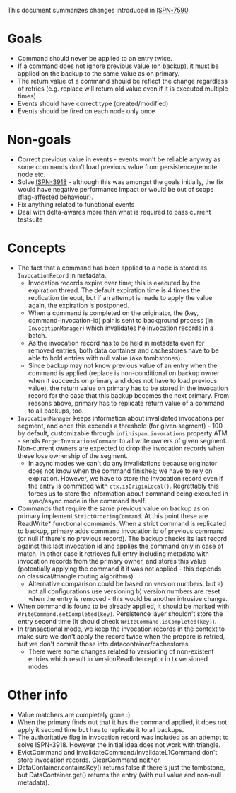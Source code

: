 This document summarizes changes introduced in [ISPN-7590](https://github.com/infinispan/infinispan/pull/5064).

# Goals
* Command should never be applied to an entry twice. 
* If a command does not ignore previous value (on backup), it must be applied on the backup to the same value as on primary.
* The return value of a command should be reflect the change regardless of retries (e.g. replace will return old value even if it is executed multiple times)
* Events should have correct type (created/modified)
* Events should be fired on each node only once

# Non-goals
* Correct previous value in events - events won't be reliable anyway as some commands don't load previous value from persistence/remote node etc.
* Solve [ISPN-3918](https://issues.jboss.org/browse/ISPN-3918) - although this was amongst the goals initially, the fix would have negative performance impact or would be out of scope (flag-affected behaviour).
* Fix anything related to functional events
* Deal with delta-awares more than what is required to pass current testsuite

# Concepts
* The fact that a command has been applied to a node is stored as `InvocationRecord` in metadata.
  * Invocation records expire over time; this is executed by the expiration thread. The default expiration time is 4 times the replication timeout, but if an attempt is made to apply the value again, the expiration is postponed.
  * When a command is completed on the originator, the (key, command-invocation-id) pair is sent to background process (in `InvocationManager`) which invalidates he invocation records in a batch.
  * As the invocation record has to be held in metadata even for removed entries, both data container and cachestores have to be able to hold entries with null value (aka tombstones).
  * Since backup may not know previous value of an entry when the command is applied (replace is non-conditional on backup owner when it succeeds on primary and does not have to load previous value), the return value on primary has to be stored in the invocation record for the case that this backup becomes the next primary. From reasons above, primary has to replicate return value of a command to all backups, too.
* `InvocationManager` keeps information about invalidated invocations per segment, and once this exceeds a threshold (for given segment) - 100 by default, customizable through `infinispan.invocations` property ATM - sends `ForgetInvocationsCommand` to all write owners of given segment. Non-current owners are expected to drop the invocation records when these lose ownership of the segment.
  * In async modes we can't do any invalidations because originator does not know when the command finishes; we have to rely on expiration. However, we have to store the invocation record even if the entry is committed with `ctx.isOriginLocal()`. Regrettably this forces us to store the information about command being executed in sync/async mode in the command itself.
* Commands that require the same previous value on backup as on primary implement `StrictOrderingCommand`. At this point these are ReadWrite* functional commands. When a strict command is replicated to backup, primary adds command invocation id of previous command (or null if there's no previous record). The backup checks its last record against this last invocation id and applies the command only in case of match. In other case it retrieves full entry including metadata with invocation records from the primary owner, and stores this value (potentially applying the command it it was not applied - this depends on classical/triangle routing algorithms).
  * Alternative comparison could be based on version numbers, but a) not all configurations use versioning b) version numbers are reset when the entry is removed - this would be another intrusive change.
* When command is found to be already applied, it should be marked with `WriteCommand.setCompleted(key)`. Persistence layer shouldn't store the entry second time (it should check `WriteCommand.isCompleted(key)`).
* In transactional mode, we keep the invocation records in the context to make sure we don't apply the record twice when the prepare is retried, but we don't commit those into datacontainer/cachestores.
  * There were some changes related to versioning of non-existent entries which result in VersionReadInterceptor in tx versioned modes.

# Other info
* Value matchers are completely gone :)
* When the primary finds out that it has the command applied, it does not apply it second time but has to replicate it to all backups.
* The authoritative flag in invocation record was included as an attempt to solve ISPN-3918. However the initial idea does not work with triangle.
* EvictCommand and InvalidateCommand/InvalidateL1Command don't store invocation records. ClearCommand neither. 
* DataContainer.containsKey() returns false if there's just the tombstone, but DataContainer.get() returns the entry (with null value and non-null metadata).
